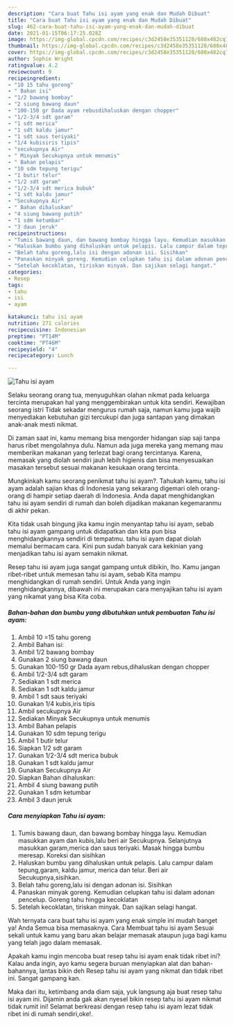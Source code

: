 ```yaml
---
description: "Cara buat Tahu isi ayam yang enak dan Mudah Dibuat"
title: "Cara buat Tahu isi ayam yang enak dan Mudah Dibuat"
slug: 462-cara-buat-tahu-isi-ayam-yang-enak-dan-mudah-dibuat
date: 2021-01-15T06:17:25.028Z
image: https://img-global.cpcdn.com/recipes/c3d2458e35351120/680x482cq70/tahu-isi-ayam-foto-resep-utama.jpg
thumbnail: https://img-global.cpcdn.com/recipes/c3d2458e35351120/680x482cq70/tahu-isi-ayam-foto-resep-utama.jpg
cover: https://img-global.cpcdn.com/recipes/c3d2458e35351120/680x482cq70/tahu-isi-ayam-foto-resep-utama.jpg
author: Sophie Wright
ratingvalue: 4.2
reviewcount: 9
recipeingredient:
- "10 15 tahu goreng"
- " Bahan isi"
- "1/2 bawang bombay"
- "2 siung bawang daun"
- "100-150 gr Dada ayam rebusdihaluskan dengan chopper"
- "1/2-3/4 sdt garam"
- "1 sdt merica"
- "1 sdt kaldu jamur"
- "1 sdt saus teriyaki"
- "1/4 kubisiris tipis"
- "secukupnya Air"
- " Minyak Secukupnya untuk menumis"
- " Bahan pelapis"
- "10 sdm tepung terigu"
- "1 butir telur"
- "1/2 sdt garam"
- "1/2-3/4 sdt merica bubuk"
- "1 sdt kaldu jamur"
- "Secukupnya Air"
- " Bahan dihaluskan"
- "4 siung bawang putih"
- "1 sdm ketumbar"
- "3 daun jeruk"
recipeinstructions:
- "Tumis bawang daun, dan bawang bombay hingga layu. Kemudian masukkan ayam dan kubis,lalu beri air Secukupnya. Selanjutnya masukkan garam,merica dan saus teriyaki. Masak hingga bumbu meresap. Koreksi dan sisihkan"
- "Haluskan bumbu yang dihaluskan untuk pelapis. Lalu campur dalam tepung,garam, kaldu jamur, merica dan telur. Beri air Secukupnya,sisihkan."
- "Belah tahu goreng,lalu isi dengan adonan isi. Sisihkan"
- "Panaskan minyak goreng. Kemudian celupkan tahu isi dalam adonan pencelup. Goreng tahu hingga kecoklatan"
- "Setelah kecoklatan, tiriskan minyak. Dan sajikan selagi hangat."
categories:
- Resep
tags:
- tahu
- isi
- ayam

katakunci: tahu isi ayam 
nutrition: 271 calories
recipecuisine: Indonesian
preptime: "PT14M"
cooktime: "PT46M"
recipeyield: "4"
recipecategory: Lunch

---
```



![Tahu isi ayam](https://img-global.cpcdn.com/recipes/c3d2458e35351120/680x482cq70/tahu-isi-ayam-foto-resep-utama.jpg)

Selaku seorang orang tua, menyuguhkan olahan nikmat pada keluarga tercinta merupakan hal yang menggembirakan untuk kita sendiri. Kewajiban seorang istri Tidak sekadar mengurus rumah saja, namun kamu juga wajib menyediakan kebutuhan gizi tercukupi dan juga santapan yang dimakan anak-anak mesti nikmat.

Di zaman  saat ini, kamu memang bisa mengorder hidangan siap saji tanpa harus ribet mengolahnya dulu. Namun ada juga mereka yang memang mau memberikan makanan yang terlezat bagi orang tercintanya. Karena, memasak yang diolah sendiri jauh lebih higienis dan bisa menyesuaikan masakan tersebut sesuai makanan kesukaan orang tercinta. 



Mungkinkah kamu seorang penikmat tahu isi ayam?. Tahukah kamu, tahu isi ayam adalah sajian khas di Indonesia yang sekarang digemari oleh orang-orang di hampir setiap daerah di Indonesia. Anda dapat menghidangkan tahu isi ayam sendiri di rumah dan boleh dijadikan makanan kegemaranmu di akhir pekan.

Kita tidak usah bingung jika kamu ingin menyantap tahu isi ayam, sebab tahu isi ayam gampang untuk didapatkan dan kita pun bisa menghidangkannya sendiri di tempatmu. tahu isi ayam dapat diolah memalui bermacam cara. Kini pun sudah banyak cara kekinian yang menjadikan tahu isi ayam semakin nikmat.

Resep tahu isi ayam juga sangat gampang untuk dibikin, lho. Kamu jangan ribet-ribet untuk memesan tahu isi ayam, sebab Kita mampu menghidangkan di rumah sendiri. Untuk Anda yang ingin menghidangkannya, dibawah ini merupakan cara menyajikan tahu isi ayam yang nikamat yang bisa Kita coba.

<!--inarticleads1-->

##### Bahan-bahan dan bumbu yang dibutuhkan untuk pembuatan Tahu isi ayam:

1. Ambil 10 =15 tahu goreng
1. Ambil  Bahan isi:
1. Ambil 1/2 bawang bombay
1. Gunakan 2 siung bawang daun
1. Gunakan 100-150 gr Dada ayam rebus,dihaluskan dengan chopper
1. Ambil 1/2-3/4 sdt garam
1. Sediakan 1 sdt merica
1. Sediakan 1 sdt kaldu jamur
1. Ambil 1 sdt saus teriyaki
1. Gunakan 1/4 kubis,iris tipis
1. Ambil secukupnya Air
1. Sediakan  Minyak Secukupnya untuk menumis
1. Ambil  Bahan pelapis
1. Gunakan 10 sdm tepung terigu
1. Ambil 1 butir telur
1. Siapkan 1/2 sdt garam
1. Gunakan 1/2-3/4 sdt merica bubuk
1. Gunakan 1 sdt kaldu jamur
1. Gunakan Secukupnya Air
1. Siapkan  Bahan dihaluskan:
1. Ambil 4 siung bawang putih
1. Gunakan 1 sdm ketumbar
1. Ambil 3 daun jeruk




<!--inarticleads2-->

##### Cara menyiapkan Tahu isi ayam:

1. Tumis bawang daun, dan bawang bombay hingga layu. Kemudian masukkan ayam dan kubis,lalu beri air Secukupnya. Selanjutnya masukkan garam,merica dan saus teriyaki. Masak hingga bumbu meresap. Koreksi dan sisihkan
1. Haluskan bumbu yang dihaluskan untuk pelapis. Lalu campur dalam tepung,garam, kaldu jamur, merica dan telur. Beri air Secukupnya,sisihkan.
1. Belah tahu goreng,lalu isi dengan adonan isi. Sisihkan
1. Panaskan minyak goreng. Kemudian celupkan tahu isi dalam adonan pencelup. Goreng tahu hingga kecoklatan
1. Setelah kecoklatan, tiriskan minyak. Dan sajikan selagi hangat.




Wah ternyata cara buat tahu isi ayam yang enak simple ini mudah banget ya! Anda Semua bisa memasaknya. Cara Membuat tahu isi ayam Sesuai sekali untuk kamu yang baru akan belajar memasak ataupun juga bagi kamu yang telah jago dalam memasak.

Apakah kamu ingin mencoba buat resep tahu isi ayam enak tidak ribet ini? Kalau anda ingin, ayo kamu segera buruan menyiapkan alat dan bahan-bahannya, lantas bikin deh Resep tahu isi ayam yang nikmat dan tidak ribet ini. Sangat gampang kan. 

Maka dari itu, ketimbang anda diam saja, yuk langsung aja buat resep tahu isi ayam ini. Dijamin anda gak akan nyesel bikin resep tahu isi ayam nikmat tidak rumit ini! Selamat berkreasi dengan resep tahu isi ayam lezat tidak ribet ini di rumah sendiri,oke!.

